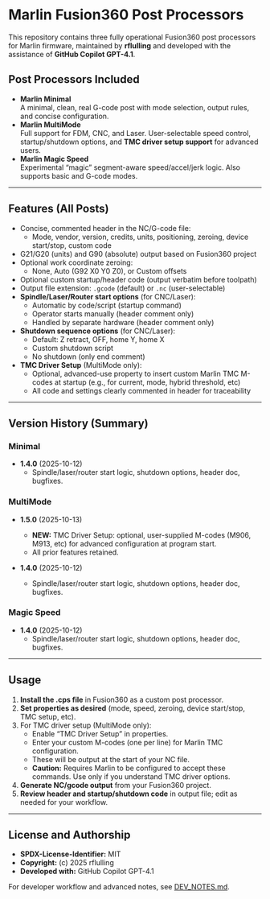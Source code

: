 # Marlin Fusion360 Post Processors

This repository contains three fully operational Fusion360 post processors for Marlin firmware, maintained by **rflulling** and developed with the assistance of **GitHub Copilot GPT-4.1**.

## Post Processors Included

- **Marlin Minimal**  
  A minimal, clean, real G-code post with mode selection, output rules, and concise configuration.
- **Marlin MultiMode**  
  Full support for FDM, CNC, and Laser. User-selectable speed control, startup/shutdown options, and **TMC driver setup support** for advanced users.
- **Marlin Magic Speed**  
  Experimental “magic” segment-aware speed/accel/jerk logic. Also supports basic and G-code modes.

---

## Features (All Posts)

- Concise, commented header in the NC/G-code file:
    - Mode, vendor, version, credits, units, positioning, zeroing, device start/stop, custom code
- G21/G20 (units) and G90 (absolute) output based on Fusion360 project
- Optional work coordinate zeroing:
    - None, Auto (G92 X0 Y0 Z0), or Custom offsets
- Optional custom startup/header code (output verbatim before toolpath)
- Output file extension: `.gcode` (default) or `.nc` (user-selectable)
- **Spindle/Laser/Router start options** (for CNC/Laser):
    - Automatic by code/script (startup command)
    - Operator starts manually (header comment only)
    - Handled by separate hardware (header comment only)
- **Shutdown sequence options** (for CNC/Laser):
    - Default: Z retract, OFF, home Y, home X
    - Custom shutdown script
    - No shutdown (only end comment)
- **TMC Driver Setup** (MultiMode only):
    - Optional, advanced-use property to insert custom Marlin TMC M-codes at startup (e.g., for current, mode, hybrid threshold, etc)
    - All code and settings clearly commented in header for traceability

---

## Version History (Summary)

### Minimal

- **1.4.0** (2025-10-12)
    - Spindle/laser/router start logic, shutdown options, header doc, bugfixes.

### MultiMode

- **1.5.0** (2025-10-13)
    - **NEW:** TMC Driver Setup: optional, user-supplied M-codes (M906, M913, etc) for advanced configuration at program start.
    - All prior features retained.

- **1.4.0** (2025-10-12)
    - Spindle/laser/router start logic, shutdown options, header doc, bugfixes.

### Magic Speed

- **1.4.0** (2025-10-12)
    - Spindle/laser/router start logic, shutdown options, header doc, bugfixes.

---

## Usage

1. **Install the .cps file** in Fusion360 as a custom post processor.
2. **Set properties as desired** (mode, speed, zeroing, device start/stop, TMC setup, etc).
3. For TMC driver setup (MultiMode only):  
    - Enable “TMC Driver Setup” in properties.
    - Enter your custom M-codes (one per line) for Marlin TMC configuration.
    - These will be output at the start of your NC file.
    - **Caution:** Requires Marlin to be configured to accept these commands. Use only if you understand TMC driver options.
4. **Generate NC/gcode output** from your Fusion360 project.
5. **Review header and startup/shutdown code** in output file; edit as needed for your workflow.

---

## License and Authorship

- **SPDX-License-Identifier:** MIT
- **Copyright:** (c) 2025 rflulling
- **Developed with:** GitHub Copilot GPT-4.1

For developer workflow and advanced notes, see [DEV_NOTES.md](./DEV_NOTES.md).